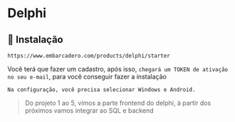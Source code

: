 # Delphi

## 🔨 Instalação 

```
https://www.embarcadero.com/products/delphi/starter
```
Você terá que fazer um cadastro, após isso, ```chegará um TOKEN de ativação no seu e-mail```, para você conseguir fazer a instalação
```
Na configuração, você precisa selecionar Windows e Android.
```
> Do projeto 1 ao 5, vimos a parte frontend do delphi, à partir dos próximos vamos integrar ao SQL e backend
